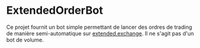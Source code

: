 # ExtendedOrderBot

Ce projet fournit un bot simple permettant de lancer des ordres de trading de
manière semi-automatique sur [extended.exchange](https://extended.exchange).
Il ne s'agit pas d'un bot de volume.
